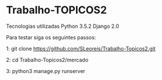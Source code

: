 # Trabalho-TOPICOS2


Tecnologias utilizadas
Python 3.5.2
Django 2.0

Para testar siga os seguintes passos:

1: git clone https://github.com/SLeoreis/Trabalho-Topicos2.git

2: cd Trabalho-Topicos2/mercado

3: python3 manage.py runserver
